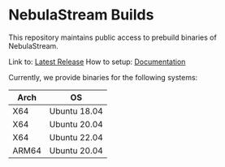 # NebulaStream Builds

This repository maintains public access to prebuild binaries of NebulaStream.

Link to: [Latest Release](https://github.com/nebulastream/nebulastream-dev-builds/releases/latest) 
How to setup: [Documentation](https://docs.nebula.stream/docs/use-nebulastream/usage/#setup-prebuild-executables)

Currently, we provide binaries for the following systems:

| Arch  | OS  |
|---|---|
| X64 | Ubuntu 18.04 | 
| X64  | Ubuntu 20.04 | 
| X64  | Ubuntu 22.04 |
| ARM64  | Ubuntu 20.04 | 


